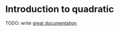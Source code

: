 # Introduction to quadratic

TODO: write [great documentation](http://jacobian.org/writing/what-to-write/)
